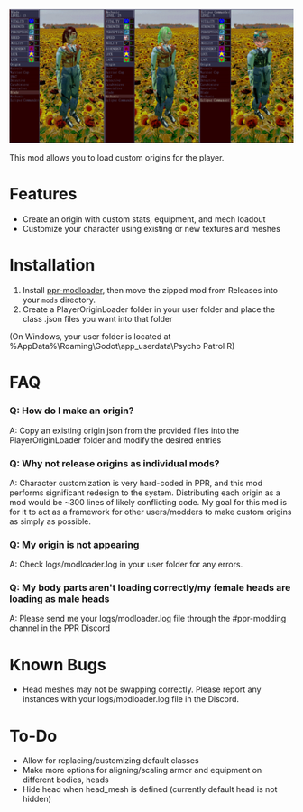 ![Mod Preview](preview.jpg)

This mod allows you to load custom origins for the player.

# Features
- Create an origin with custom stats, equipment, and mech loadout
- Customize your character using existing or new textures and meshes

# Installation
1. Install [ppr-modloader](https://github.com/CruS-Modding-Infrastructure/ppr-modloader), then move the zipped mod from Releases into your `mods` directory.
2. Create a PlayerOriginLoader folder in your user folder and place the class .json files you want into that folder

(On Windows, your user folder is located at %AppData%\Roaming\Godot\app_userdata\Psycho Patrol R)

# FAQ
### Q: How do I make an origin?
A: Copy an existing origin json from the provided files into the PlayerOriginLoader folder and modify the desired entries
### Q: Why not release origins as individual mods?
A: Character customization is very hard-coded in PPR, and this mod performs significant redesign to the system. Distributing each origin as a mod would be ~300 lines of likely conflicting code. My goal for this mod is for it to act as a framework for other users/modders to make custom origins as simply as possible.
### Q: My origin is not appearing
A: Check logs/modloader.log in your user folder for any errors.
### Q: My body parts aren't loading correctly/my female heads are loading as male heads
A: Please send me your logs/modloader.log file through the #ppr-modding channel in the PPR Discord

# Known Bugs
- Head meshes may not be swapping correctly. Please report any instances with your logs/modloader.log file in the Discord.

# To-Do
- Allow for replacing/customizing default classes
- Make more options for aligning/scaling armor and equipment on different bodies, heads
- Hide head when head_mesh is defined (currently default head is not hidden)
